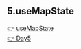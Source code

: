 ## 5.useMapState

[👉 useMapState](../../../packages/lib/src/hooks/useMapState.ts)  
[👉 Day5](../src/components/Day5.tsx)
